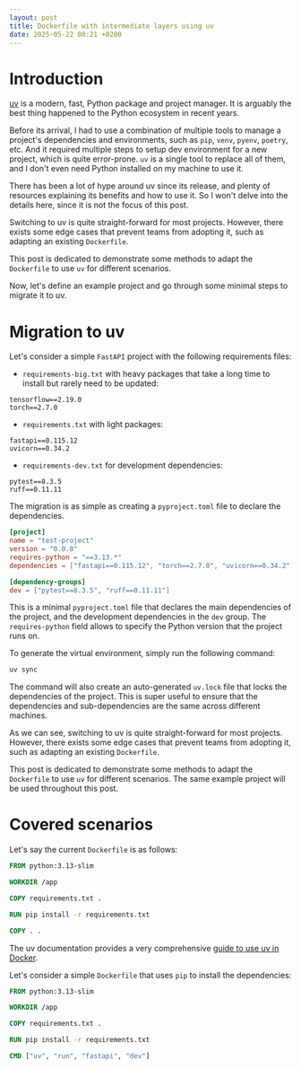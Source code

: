 ```yaml
---
layout: post
title: Dockerfile with intermediate layers using uv
date: 2025-05-22 00:21 +0200
---
```


# Introduction

[uv](https://docs.astral.sh/uv/) is a modern, fast, Python package and project manager. It is arguably the best thing happened to the Python ecosystem in recent years.

Before its arrival, I had to use a combination of multiple tools to manage a project's dependencies and environments, such as `pip`, `venv`, `pyenv`, `poetry`, etc. And it required multiple steps to setup dev environment for a new project, which is quite error-prone. `uv` is a single tool to replace all of them, and I don't even need Python installed on my machine to use it.

There has been a lot of hype around uv since its release, and plenty of resources explaining its benefits and how to use it. So I won't delve into the details here, since it is not the focus of this post.

Switching to uv is quite straight-forward for most projects. However, there exists some edge cases that prevent teams from adopting it, such as adapting an existing `Dockerfile`.

This post is dedicated to demonstrate some methods to adapt the `Dockerfile` to use `uv` for different scenarios.

Now, let's define an example project and go through some minimal steps to migrate it to uv.

# Migration to uv

Let's consider a simple `FastAPI` project with the following requirements files:

-   `requirements-big.txt` with heavy packages that take a long time to install but rarely need to be updated:

```
tensorflow==2.19.0
torch==2.7.0
```

-   `requirements.txt` with light packages:

```
fastapi==0.115.12
uvicorn==0.34.2
```

-   `requirements-dev.txt` for development dependencies:

```
pytest==8.3.5
ruff==0.11.11
```

The migration is as simple as creating a `pyproject.toml` file to declare the dependencies.

```toml
[project]
name = "test-project"
version = "0.0.0"
requires-python = "==3.13.*"
dependencies = ["fastapi==0.115.12", "torch==2.7.0", "uvicorn==0.34.2"]

[dependency-groups]
dev = ["pytest==8.3.5", "ruff==0.11.11"]
```

This is a minimal `pyproject.toml` file that declares the main dependencies of the project, and the development dependencies in the `dev` group. The `requires-python` field allows to specify the Python version that the project runs on.

To generate the virtual environment, simply run the following command:

```bash
uv sync
```

The command will also create an auto-generated `uv.lock` file that locks the dependencies of the project. This is super useful to ensure that the dependencies and sub-dependencies are the same across different machines.

As we can see, switching to uv is quite straight-forward for most projects. However, there exists some edge cases that prevent teams from adopting it, such as adapting an existing `Dockerfile`.

This post is dedicated to demonstrate some methods to adapt the `Dockerfile` to use `uv` for different scenarios. The same example project will be used throughout this post.

# Covered scenarios

Let's say the current `Dockerfile` is as follows:

```dockerfile
FROM python:3.13-slim

WORKDIR /app

COPY requirements.txt .

RUN pip install -r requirements.txt

COPY . .
```

The uv documentation provides a very comprehensive [guide to use uv in Docker](https://docs.astral.sh/uv/guides/integration/docker/#using-uv-in-docker).

Let's consider a simple `Dockerfile` that uses `pip` to install the dependencies:

```dockerfile
FROM python:3.13-slim

WORKDIR /app

COPY requirements.txt .

RUN pip install -r requirements.txt

CMD ["uv", "run", "fastapi", "dev"]
```
